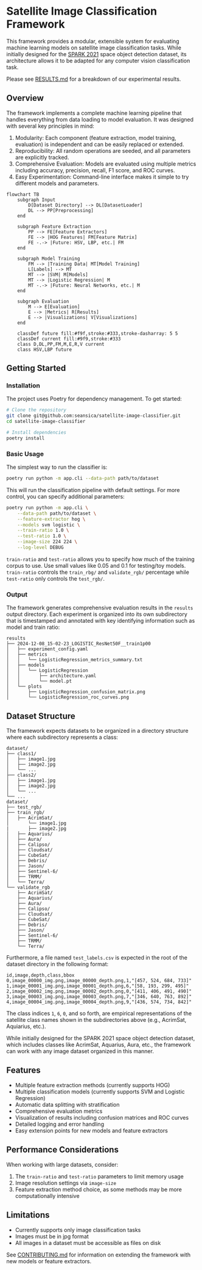 # Satellite Image Classification Framework

This framework provides a modular, extensible system for evaluating machine learning models on satellite image classification tasks. While initially designed for the [SPARK 2021](https://cvi2.uni.lu/spark-2021-dataset/) space object detection dataset, its architecture allows it to be adapted for any computer vision classification task.

Please see [RESULTS.md](./RESULTS.md) for a breakdown of our experimental results.

## Overview

The framework implements a complete machine learning pipeline that handles everything from data loading to model evaluation. It was designed with several key principles in mind:

1. Modularity: Each component (feature extraction, model training, evaluation) is independent and can be easily replaced or extended.
2. Reproducibility: All random operations are seeded, and all parameters are explicitly tracked.
3. Comprehensive Evaluation: Models are evaluated using multiple metrics including accuracy, precision, recall, F1 score, and ROC curves.
4. Easy Experimentation: Command-line interface makes it simple to try different models and parameters.

```mermaid
flowchart TB
    subgraph Input
        D[Dataset Directory] --> DL[DatasetLoader]
        DL --> PP[Preprocessing]
    end

    subgraph Feature Extraction
        PP --> FE[Feature Extractors]
        FE --> |HOG Features| FM[Feature Matrix]
        FE -.-> |Future: HSV, LBP, etc.| FM
    end

    subgraph Model Training
        FM --> |Training Data| MT[Model Training]
        L[Labels] --> MT
        MT --> |SVM| M[Models]
        MT --> |Logistic Regression| M
        MT -.-> |Future: Neural Networks, etc.| M
    end

    subgraph Evaluation
        M --> E[Evaluation]
        E --> |Metrics| R[Results]
        E --> |Visualizations| V[Visualizations]
    end

    classDef future fill:#f9f,stroke:#333,stroke-dasharray: 5 5
    classDef current fill:#9f9,stroke:#333
    class D,DL,PP,FM,M,E,R,V current
    class HSV,LBP future
```

## Getting Started

### Installation

The project uses Poetry for dependency management. To get started:

```bash
# Clone the repository
git clone git@github.com:seansica/satellite-image-classifier.git
cd satellite-image-classifier

# Install dependencies
poetry install
```

### Basic Usage

The simplest way to run the classifier is:

```bash
poetry run python -m app.cli --data-path path/to/dataset
```

This will run the classification pipeline with default settings. For more control, you can specify additional parameters:

```bash
poetry run python -m app.cli \
    --data-path path/to/dataset \
    --feature-extractor hog \
    --models svm logistic \
    --train-ratio 1.0 \
    --test-ratio 1.0 \
    --image-size 224 224 \
    --log-level DEBUG
```

`train-ratio` and `test-ratio` allows you to specify how much of the training corpus to use. Use small values like 0.05 and 0.1 for testing/toy models. `train-ratio` controls the `train_rbg/` and `validate_rgb/` percentage while `test-ratio` only controls the `test_rgb/`.

### Output

The framework generates comprehensive evaluation results in the `results` output directory. Each experiment is organized into its own subdirectory that is timestamped and annotated with key identifying information such as model and train ratio:

```
results
├── 2024-12-08_15-02-23_LOGISTIC_ResNet50F__train1p00
│   ├── experiment_config.yaml
│   ├── metrics
│   │   └── LogisticRegression_metrics_summary.txt
│   ├── models
│   │   └── LogisticRegression
│   │       ├── architecture.yaml
│   │       └── model.pt
│   └── plots
│       ├── LogisticRegression_confusion_matrix.png
│       └── LogisticRegression_roc_curves.png
```

## Dataset Structure

The framework expects datasets to be organized in a directory structure where each subdirectory represents a class:

```
dataset/
├── class1/
│   ├── image1.jpg
│   ├── image2.jpg
│   └── ...
├── class2/
│   ├── image1.jpg
│   ├── image2.jpg
│   └── ...
└── ...
dataset/
├── test_rgb/
├── train_rgb/
│   ├── AcrimSat/
│       └── image1.jpg
|       ├── image2.jpg
│   ├── Aquarius/
│   ├── Aura/
│   ├── Calipso/
│   ├── Cloudsat/
│   ├── CubeSat/
│   ├── Debris/
│   ├── Jason/
│   ├── Sentinel-6/
│   ├── TRMM/
│   └── Terra/
└── validate_rgb
    ├── AcrimSat/
    ├── Aquarius/
    ├── Aura/
    ├── Calipso/
    ├── Cloudsat/
    ├── CubeSat/
    ├── Debris/
    ├── Jason/
    ├── Sentinel-6/
    ├── TRMM/
    └── Terra/
```

Furthermore, a file named `test_labels.csv` is expected in the root of the dataset directory in the following format:
```csv
id,image,depth,class,bbox
0,image_00000_img.png,image_00000_depth.png,1,"[457, 524, 684, 733]"
1,image_00001_img.png,image_00001_depth.png,6,"[58, 193, 299, 495]"
2,image_00002_img.png,image_00002_depth.png,0,"[411, 406, 491, 490]"
3,image_00003_img.png,image_00003_depth.png,7,"[346, 640, 763, 892]"
4,image_00004_img.png,image_00004_depth.png,9,"[436, 574, 734, 842]"
```

The class indices `1`, `6`, `0`, and so forth, are empirical representations of the satellite class names shown in the subdirectories above (e.g., AcrimSat, Aquiarius, etc.).

While initially designed for the SPARK 2021 space object detection dataset, which includes classes like AcrimSat, Aquarius, Aura, etc., the framework can work with any image dataset organized in this manner.

## Features

- Multiple feature extraction methods (currently supports HOG)
- Multiple classification models (currently supports SVM and Logistic Regression)
- Automatic data splitting with stratification
- Comprehensive evaluation metrics
- Visualization of results including confusion matrices and ROC curves
- Detailed logging and error handling
- Easy extension points for new models and feature extractors

## Performance Considerations

When working with large datasets, consider:

1. The `train-ratio` and `test-ratio` parameters to limit memory usage
2. Image resolution settings via `image-size`
3. Feature extraction method choice, as some methods may be more computationally intensive

## Limitations

- Currently supports only image classification tasks
- Images must be in jpg format
- All images in a dataset must be accessible as files on disk

See [CONTRIBUTING.md](./CONTRIBUTING.md) for information on extending the framework with new models or feature extractors.